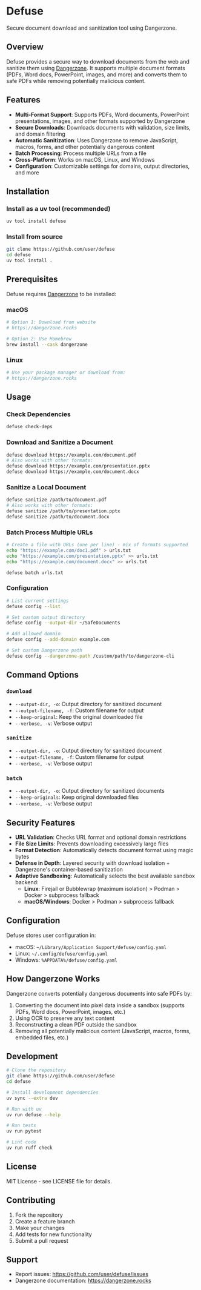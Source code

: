 # Defuse

Secure document download and sanitization tool using Dangerzone.

## Overview

Defuse provides a secure way to download documents from the web and sanitize them using [Dangerzone](https://dangerzone.rocks). It supports multiple document formats (PDFs, Word docs, PowerPoint, images, and more) and converts them to safe PDFs while removing potentially malicious content.

## Features

- **Multi-Format Support**: Supports PDFs, Word documents, PowerPoint presentations, images, and other formats supported by Dangerzone
- **Secure Downloads**: Downloads documents with validation, size limits, and domain filtering
- **Automatic Sanitization**: Uses Dangerzone to remove JavaScript, macros, forms, and other potentially dangerous content
- **Batch Processing**: Process multiple URLs from a file
- **Cross-Platform**: Works on macOS, Linux, and Windows
- **Configuration**: Customizable settings for domains, output directories, and more

## Installation

### Install as a uv tool (recommended)

```bash
uv tool install defuse
```

### Install from source

```bash
git clone https://github.com/user/defuse
cd defuse
uv tool install .
```

## Prerequisites

Defuse requires [Dangerzone](https://dangerzone.rocks) to be installed:

### macOS
```bash
# Option 1: Download from website
# https://dangerzone.rocks

# Option 2: Use Homebrew
brew install --cask dangerzone
```

### Linux
```bash
# Use your package manager or download from:
# https://dangerzone.rocks
```

## Usage

### Check Dependencies
```bash
defuse check-deps
```

### Download and Sanitize a Document
```bash
defuse download https://example.com/document.pdf
# Also works with other formats:
defuse download https://example.com/presentation.pptx
defuse download https://example.com/document.docx
```

### Sanitize a Local Document
```bash
defuse sanitize /path/to/document.pdf
# Also works with other formats:
defuse sanitize /path/to/presentation.pptx
defuse sanitize /path/to/document.docx
```

### Batch Process Multiple URLs
```bash
# Create a file with URLs (one per line) - mix of formats supported
echo "https://example.com/doc1.pdf" > urls.txt
echo "https://example.com/presentation.pptx" >> urls.txt
echo "https://example.com/document.docx" >> urls.txt

defuse batch urls.txt
```

### Configuration
```bash
# List current settings
defuse config --list

# Set custom output directory
defuse config --output-dir ~/SafeDocuments

# Add allowed domain
defuse config --add-domain example.com

# Set custom Dangerzone path
defuse config --dangerzone-path /custom/path/to/dangerzone-cli
```

## Command Options

### `download`
- `--output-dir, -o`: Output directory for sanitized document
- `--output-filename, -f`: Custom filename for output
- `--keep-original`: Keep the original downloaded file
- `--verbose, -v`: Verbose output

### `sanitize`
- `--output-dir, -o`: Output directory for sanitized document
- `--output-filename, -f`: Custom filename for output
- `--verbose, -v`: Verbose output

### `batch`
- `--output-dir, -o`: Output directory for sanitized documents
- `--keep-originals`: Keep original downloaded files
- `--verbose, -v`: Verbose output

## Security Features

- **URL Validation**: Checks URL format and optional domain restrictions
- **File Size Limits**: Prevents downloading excessively large files
- **Format Detection**: Automatically detects document format using magic bytes
- **Defense in Depth**: Layered security with download isolation + Dangerzone's container-based sanitization
- **Adaptive Sandboxing**: Automatically selects the best available sandbox backend:
  - **Linux**: Firejail or Bubblewrap (maximum isolation) > Podman > Docker > subprocess fallback
  - **macOS/Windows**: Docker > Podman > subprocess fallback

## Configuration

Defuse stores user configuration in:
- macOS: `~/Library/Application Support/defuse/config.yaml`
- Linux: `~/.config/defuse/config.yaml`
- Windows: `%APPDATA%/defuse/config.yaml`

## How Dangerzone Works

Dangerzone converts potentially dangerous documents into safe PDFs by:
1. Converting the document into pixel data inside a sandbox (supports PDFs, Word docs, PowerPoint, images, etc.)
2. Using OCR to preserve any text content
3. Reconstructing a clean PDF outside the sandbox
4. Removing all potentially malicious content (JavaScript, macros, forms, embedded files, etc.)

## Development

```bash
# Clone the repository
git clone https://github.com/user/defuse
cd defuse

# Install development dependencies
uv sync --extra dev

# Run with uv
uv run defuse --help

# Run tests
uv run pytest

# Lint code
uv run ruff check
```

## License

MIT License - see LICENSE file for details.

## Contributing

1. Fork the repository
2. Create a feature branch
3. Make your changes
4. Add tests for new functionality
5. Submit a pull request

## Support

- Report issues: https://github.com/user/defuse/issues
- Dangerzone documentation: https://dangerzone.rocks